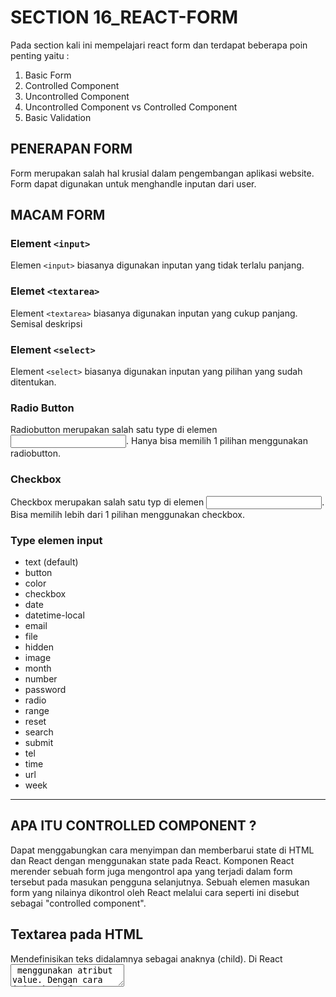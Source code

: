 # SECTION 16_REACT-FORM

Pada section kali ini mempelajari react form dan terdapat beberapa poin penting yaitu :

1. Basic Form
2. Controlled Component
3. Uncontrolled Component
4. Uncontrolled Component vs Controlled Component
5. Basic Validation

## PENERAPAN FORM

Form merupakan salah hal krusial dalam pengembangan aplikasi website. Form dapat digunakan untuk menghandle inputan dari user.

## MACAM FORM

### Element `<input>`

Elemen `<input>` biasanya digunakan inputan yang tidak terlalu panjang.

### Elemet `<textarea>`

Element `<textarea>` biasanya digunakan inputan yang cukup panjang. Semisal deskripsi

### Element `<select>`

Element `<select>` biasanya digunakan inputan yang pilihan yang sudah ditentukan.

### Radio Button

Radiobutton merupakan salah satu type di elemen <input>. Hanya bisa memilih 1 pilihan menggunakan radiobutton.

### Checkbox

Checkbox merupakan salah satu typ di elemen <input>. Bisa memilih lebih dari 1 pilihan menggunakan checkbox.

### Type elemen input

- text (default)
- button
- color
- checkbox
- date
- datetime-local
- email
- file
- hidden
- image
- month
- number
- password
- radio
- range
- reset
- search
- submit
- tel
- time
- url
- week

---

## APA ITU CONTROLLED COMPONENT ?

Dapat menggabungkan cara menyimpan dan memberbarui state di HTML dan React dengan menggunakan state pada React. Komponen React merender sebuah form juga mengontrol apa yang terjadi dalam form tersebut pada masukan pengguna selanjutnya. Sebuah elemen masukan form yang nilainya dikontrol oleh React melalui cara seperti ini disebut sebagai "controlled component".

## Textarea pada HTML

Mendefinisikan teks didalamnya sebagai anaknya (child). Di React <textarea> menggunakan atribut value. Dengan cara ini sebuah form yang menggunakan <textarea> dapat ditulis dengan cara yang sangat mirip dengan sebuah form menggunakan input satu baris.

## TAG SELECT

Membuat sebuah daftar drop-down

## Atribut Name

## Menambahkan atribut name pada setiap elemen dan membiarkan fungsi handler memilih apa yang harus dilakukan berdasarkan nilai dari event.target.name.

## APA ITU UNNCONTROLLED COMPONENT ?

Alternatif lain dari controlled component, dimana data form akan ditangani oleh DOM-nya sendiri.

## Atribut defaultValue

Pada lifecycle rendering React. atribut value pada elemen form akan menimpan nilai pada DOM. Dengan Uncontrolled component, dapat menentukan nilai awal tetapi pembaruan berikutnya dilakukan secara Uncontrolled. Untuk menangani kasus ini bisa menggunakan atribut defaultValue.

## TAG FILE INPUT

## Memungkinkan pengguna untuk memilih satu atau beberapa file dari media penyimpanan mereka untuk diunggah ke server atau dimanipulasi dengan javascript lewat file API.

## UNNCONTROLLED VS CONTROLLED COMPONENT

### UNNCONTROLLED COMPONENT

Menarik dari field saat kita membutuhkannya. Bisa terjadi ketika formulir disubmit. Cara paling sederhana untuk mengimplementasikan input formulir. Tentu ada kasus yang valid untuk menggunakannya dalam form sederhana dan saat belajar React.

### CONTROLLED COMPONENT

Menerima nilai saat ini sebagai prop, serta callback untuk mengubah nilai tersebut. Kita bisa mengatakan cara yang leibh "React way" untuk pendekatan (yang tidak berarti harus selalu menggunakannya). Tetapi nilai input harus ada di state yang disimpan di suatu tempat. Biasanya, komponen merender input menyimpan di state. Tentu itu, bisa dalam state komponen lain atau di penyimpanan state terpisah (separate state store), seperti Redux.

## Flow Controlled Component

Setiap kali kita mengetik karakter baru, handleNameChange dipanggil. Dibutuhkan nilai baru dari input dan mengaturnya di state

## Controlled Component

Form dapat merespon perubahan input dengan segera, misalnya :

- umpan balik di tempat, seperti validasi
- menonaktifkan tombol kecuali semua field memiliki data yang valid
- mengimplementasikan format input tertentu, seperti nomor kartu kredit

## Apa yang membuat elemen 'Controlled' ?

Selain input, ada elemen bentuk lain, seperti checkboxes, radios, selects and textareas. Elemen formulir menjadi "controlled" jika kita menetapkan nilainya melalui prop.

## KESIMPULAN

## Form controlled dan uncontrolled memiliki kelebihan sendiri. Perlu mengevaluasi situasi secara spesifik dan memilih pendekatan apa yang cocok untuk kondisi kita. Jika formulir sangat sederhana dalam hal umpan balik UI, uncontrolled dengan refs sepenuhnya baik. Tidak perlu mendengarkan apa yang dikatakan berbagai artikel bahwa uncontrolled itu "buruk".

## KENAPA PERLU VALIDASI ?

### - Mencari input data yang benar dan sesuai format.

Sebuah web/aplikasi tidak dapat berjalan dengan benar, jika data yang diolah tidak sesuai dengan kebutuhan aplikasi.

### - Melindungi akun pengguna.

Membuat pengguna untuk memasukkan data password yang aman

### - Melindungi sistem/aplikasi.

Validasi form yang kuat dapat meminimalisir perilaku pengguna yang ingin meretas sistem/aplikasi.

## TIPE VALIDASI DATA FORMULIR

### Client-side validation

Validasi dilakukan pada sisi klien (browser). Validasi dilakukan agar data input sesuai dengan kebutuhan form, sebelum data form dikirimkan ke server. Kelebihan validasi sisi klien ialah user-friendly, karena jika terjadi kesalahan pengguna akan langsung diberitahu. Pengguna tidak harus menunggu respon dari server untuk mengetahui hasil validasi.

### Client-side Validation

- Built-in Validation, menggunakan fitur validasi langsung dari HTML 5. Biasanya, validasi tidak membutuhkan Javascript dan memiliki performa yang lebih baik. Contoh : required, minLength, maxLength, min, max, type dan patten.
- Menggunakan javascript. Ini membuat validasi form dapat dikosumisasi. Tetapi kita perlu membuatnya sendiri.

### Server-side validation

Validasi dilakukan pada sisi server. Bertugas untuk memvalidasi data kembali, sebelum disimpan di database. Jika ditemukan kesalahan, maka response akan dikirim kembali ke client berupa koreksi atas kesalahan yang dibuat oleh pengguna. Berbeda dengan validsasi sisi klien, validasi tidak user-friendly. Karena, koreksi kesalahan akan dikirimkan, setelah form disubmit.

## required

Digunakan untuk menentukan field form perlu diisi sebelum formulir dapat dikirimkan.

## minLength dan maxLength

Digunakan untuk menentukan jumlah karakter minimal dan maksimal bisa dimasukkan. Jika kurang dari minLength akan muncul pemberitahuan, dan tidak bisa melebihi maxLength.

## min dan max

min dan max digunakan untuk menentukan nilai minimum dan maksimum angka yang dimasukkan.

## type

Digunakan untuk menentukan apakah data berupa angka email, atau type yang lainnya.

## pattern

Digunakan untuk menentukan regular expression (regex) yang mendefinisikan pola data yang boleh dimasukkan

## Menggunakan JavaScript

- Ketika ada perubahan di form. Ketika ada perubahan akan mentrigger event onChange. Kkup real-time berdasarkan perubahan data, namun fungsi kelebihan validasi akan terus dipanggil selama ada perubahan, bisa dikombinasikan dengan disable button.
- Ketika menekan tombol submit akan mentrigger event onSubmit. Kelebihan validasi cukup sekalim namun tidak akan real-time memvalidasi form.
